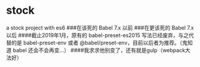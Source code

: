 # stock
a stock project with es6
###在该死的 Babel 7.x 以前
###在更该死的 Babel 7.x 以后
####截止2019年1月，原有的 babel-preset-es2015 写法已经废弃，与之代替的是 babel-preset-env 或者 @babel/preset-env，目前以后者为推荐。（鬼知道 babel 还会不会再变...）
####我求求他别变了，还有就是gulp（webpack大法好）